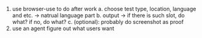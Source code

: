 1. use browser-use to do after work
    a. choose test type, location, language and etc. -> natrual language part
    b. output -> if there is such slot, do what? if no, do what?
    c. (optional): probably do screenshot as proof 
2. use an agent figure out what users want
